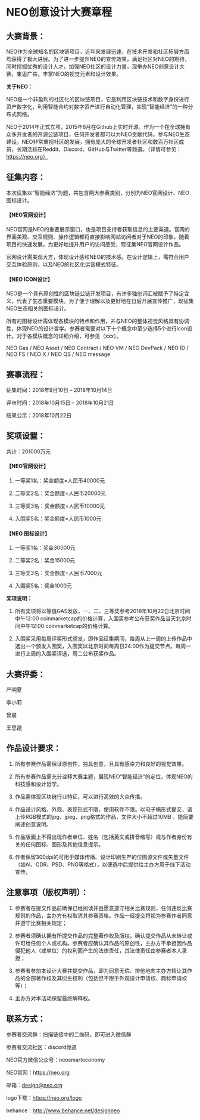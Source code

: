 # NEO创意设计大赛章程

## 大赛背景：

NEO作为全球知名的区块链项目，近年来发展迅速，在技术开发和社区拓展方面均获得了极大进展。为了进一步提升NEO的宣传效果，满足社区对NEO的期待，同时挖掘优秀的设计人才，加强NEO社区的设计力量，现举办NEO创意设计大赛，集思广益，丰富NEO的视觉元素和设计效果。

**关于NEO：**

NEO是一个非盈利的社区化的区块链项目，它是利用区块链技术和数字身份进行资产数字化，利用智能合约对数字资产进行自动化管理，实现“智能经济”的一种分布式网络。

NEO于2014年正式立项，2015年6月在Github上实时开源。作为一个在全球拥有众多开发者的开源公链项目，任何开发者都可以为NEO贡献代码，参与NEO生态建设。NEO非常重视社区的发展，拥有庞大的全球开发者社区和数百万社区成员，长期活跃在Reddit、Discord、GitHub与Twitter等频道。（详情可参见：https://neo.org）

## 征集内容：

本次征集以“智能经济”为题，共包含两大参赛类别，分别为NEO官网设计、NEO图标设计。

#### 【NEO官网设计】

NEO官网是NEO的重要展示窗口，也是项目支持者获取信息的主要渠道。官网的界面美观、交互规则、操作逻辑都将直接影响网站访问者对于NEO的印象。随着项目的快速发展，为更好地提升用户的访问感受，现征集NEO官网设计作品。

官网设计需美观大方，体现设计感和NEO的技术感。在设计逻辑上，需符合用户交互体验原则，以及NEO的社区化运营模式特征。

#### 【NEO ICON设计】

NEO是一个具有原创性的区块链公链开发项目，有许多独创词汇被赋予了特定含义，代表了生态重要模块。为了便于理解以及更好地在日后开展宣传推广，现征集NEO生态相关的图标设计。

所有的图标设计需体现各模块的特点和作用，并与NEO的整体视觉风格具有协调性，体现NEO的设计哲学。参赛者需要对以下十个概念中至少选择5个进行icon设计。对于各模块概念的详细介绍，可参见（xxx）。

NEO Gas / NEO Asset / NEO  Contract / NEO VM / NEO DevPack / NEO ID / NEO FS / NEO X / NEO QS / NEO message

## 赛事流程：

征集时间：2018年9月10日 – 2018年10月14日 

评审时间：2018年10月15日 – 2018年10月21日

结果公示：2018年10月22日 

## 奖项设置：

共计：201000万元

#### 【NEO官网设计】

1. 一等奖1名：奖金额度=人民币40000元

2. 二等奖2名：奖金额度=人民币20000元

3. 三等奖3名：奖金额度=人民币10000元

4. 入围奖5名：奖金额度=人民币1000元

#### 【NEO 图标设计】

1. 一等奖1名：奖金30000元

2. 二等奖2名：奖金15000元

3. 三等奖3名：奖金额度=人民币7000元

4. 入围奖5名：奖金1000元

**奖项说明：**

1. 所有奖项将以等值GAS发放，一、二、三等奖参考2018年10月22日北京时间中午12:00 coinmarketcap的价格计算，入围奖参考公布获奖作品当天北京时间中午12:00 coinmarketcap的价格计算。

2. 入围奖采用每周评奖形式颁发，即作品征集期间，每周从上一周的上传作品中选出一个颁发入围奖，入围奖以北京时间每周日24:00作为提交节点。每周一进行上周的入围奖评选，周二公布获奖作品。

## 大赛评委：

   严明夏

   李小莉

   曾晨

   王思邈

## 作品设计要求：

1. 所有参赛作品需保证原创性，独具创意，且具有感染力和良好的视觉效果。

2. 所有参赛作品需充分诠释大赛主题，展现NEO“智能经济”的定位，体现NEO的科技感和设计哲学。

3. 作品需体现区块链行业特征，可以进行高效的大众传播。

4. 作品设计风格、外观、表现形式不限，使用软件不限。以电子稿形式提交，请上传RGB模式的jpg、jpeg、png格式的作品，文件大小不超过10MB ，能简要阐述创意说明。

5. 作品版面上不得出现作者单位、姓名（包括英文或拼音缩写）或与作者身份有关的任何图标、图形及其他信息提示。

6. 作者保留300dpi的可用于媒体传播、设计印刷生产的位图源文件或矢量文件（如AI、CDR、PSD、PNG等格式），以便选中后提供给主办方用于线下活动宣传。

## 注意事项（版权声明）：

1. 参赛者在提交作品前确保已经阅读并且愿意遵守相关比赛规则，任何违反比赛规则的作品，主办方有权取消其参赛资格。作品一经提交将视为参赛作者同意并遵守比赛相关规定；

2. 参赛者须确认拥有所提交作品的完整著作权及版权，确认提交作品从未转让或许可给任何个人或机构。参赛者应确认其作品的原创性，主办方不承担因作品侵犯他人（或单位）的权利而产生的法律责任，其法律责任由参赛者本人承担；

3. 参赛者参加本设计大赛并提交作品，即为同意无偿、排他地向主办方转让其作品的全部著作权及其衍生权利（包括但不限于外观设计申请权、商标申请权等）；

4. 主办方对本活动保留最终解释权。

## 联系方式：

参赛者交流群：扫描链接中的二维码，即可进入微信群

参赛者交流社区：discord频道

NEO官方微信公众号：neosmarteconomy

NEO官网：https://neo.org

邮箱：design@neo.org

logo下载：https://neo.org/logo

behance：http://www.behance.net/designneo
